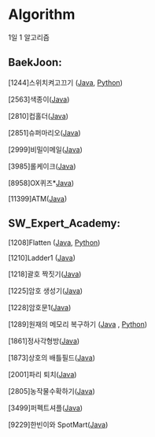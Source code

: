 # Algorithm
1일 1 알고리즘



## BaekJoon:


[1244]스위치켜고끄기 ([Java](https://github.com/nsh6547/Algorithm/blob/master/210201/BaekJoon_1244_%EC%8A%A4%EC%9C%84%EC%B9%98%EC%BC%9C%EA%B3%A0%EB%81%84%EA%B8%B0.java), [Python](https://github.com/nsh6547/Algorithm/blob/master/210201/BaekJoon_1244_%EC%8A%A4%EC%9C%84%EC%B9%98%EC%BC%9C%EA%B3%A0%EB%81%84%EA%B8%B0.py))

[2563]색종이([Java](https://github.com/nsh6547/Algorithm/blob/master/210209/BaekJoon_2563_%EC%83%89%EC%A2%85%EC%9D%B4.java))

[2810]컵홀더([Java](https://github.com/nsh6547/Algorithm/blob/master/210207/BaekJoon_2810_%EC%BB%B5%ED%99%80%EB%8D%94.java))

[2851]슈퍼마리오([Java](https://github.com/nsh6547/Algorithm/blob/master/210207/BaekJoon_2851_%EC%8A%88%ED%8D%BC%EB%A7%88%EB%A6%AC%EC%98%A4.java))

[2999]비밀이메일([Java](https://github.com/nsh6547/Algorithm/blob/master/210207/BaekJoon_2999_%EB%B9%84%EB%B0%80%EC%9D%B4%EB%A9%94%EC%9D%BC.java))

[3985]롤케이크([Java](https://github.com/nsh6547/Algorithm/blob/master/210207/BaekJoon_3985_%EB%A1%A4%EC%BC%80%EC%9D%B4%ED%81%AC.java))

[8958]OX퀴즈*[Java](https://github.com/nsh6547/Algorithm/blob/master/210207/BaekJoon_8958_OX%ED%80%B4%EC%A6%88.java))

[11399]ATM([Java](https://github.com/nsh6547/Algorithm/blob/master/210207/BaekJoon_11399_ATM.java))


## SW_Expert_Academy:


[1208]Flatten ([Java](https://github.com/nsh6547/Algorithm/blob/master/210202/SW_Expert_1208_Flatten.java), [Python](https://github.com/nsh6547/Algorithm/blob/master/210202/SW_Expert_1208_Flatten.py))

[1210]Ladder1 ([Java](https://github.com/nsh6547/Algorithm/blob/master/210202/SWEA_1210_Ladder1.java))

[1218]괄호 짝짓기([Java](https://github.com/nsh6547/Algorithm/blob/master/210204/SWEA_1218_%EA%B4%84%ED%98%B8%EC%A7%9D%EC%A7%93%EA%B8%B0.java))

[1225]암호 생성기([Java](https://github.com/nsh6547/Algorithm/blob/master/210204/SWEA_1225_%EC%95%94%ED%98%B8%EC%83%9D%EC%84%B1%EA%B8%B0.java))

[1228]암호문1([Java](https://github.com/nsh6547/Algorithm/blob/master/210208/SWEA_1228_%EC%95%94%ED%98%B8%EB%AC%B81.java))

[1289]원재의 메모리 복구하기 ([Java](https://github.com/nsh6547/Algorithm/blob/master/210201/SW_Expert_1289_%EC%9B%90%EC%9E%AC%EC%9D%98%EB%A9%94%EB%AA%A8%EB%A6%AC%EB%B3%B5%EA%B5%AC%ED%95%98%EA%B8%B0.java) , [Python](https://github.com/nsh6547/Algorithm/blob/master/210201/SW_Expert_1289_%EC%9B%90%EC%9E%AC%EC%9D%98%20%EB%A9%94%EB%AA%A8%EB%A6%AC%20%EB%B3%B5%EA%B5%AC%ED%95%98%EA%B8%B0.py))

[1861]정사각형방([Java](https://github.com/nsh6547/Algorithm/blob/master/210205/SWEA_1861_%EC%A0%95%EC%82%AC%EA%B0%81%ED%98%95%EB%B0%A9.java))

[1873]상호의 배틀필드([Java](https://github.com/nsh6547/Algorithm/blob/master/210203/SWEA_1873_%EC%83%81%ED%98%B8%EC%9D%98%EB%B0%B0%ED%8B%80%ED%95%84%EB%93%9C.java))

[2001]파리 퇴치([Java](https://github.com/nsh6547/Algorithm/blob/master/210203/SWEA_2001_%ED%8C%8C%EB%A6%AC%ED%87%B4%EC%B9%98.java))

[2805]농작물수확하기([Java](https://github.com/nsh6547/Algorithm/blob/master/210203/SWEA_2085_%EB%86%8D%EC%9E%91%EB%AC%BC%EC%88%98%ED%99%95%ED%95%98%EA%B8%B0.java))

[3499]퍼펙트셔플([Java](https://github.com/nsh6547/Algorithm/blob/master/210205/SWEA_3499_%ED%8D%BC%ED%8E%99%ED%8A%B8%EC%85%94%ED%94%8C.java))

[9229]한빈이와 SpotMart([Java](https://github.com/nsh6547/Algorithm/blob/master/210208/SWEA_9229_%ED%95%9C%EB%B9%88%EC%9D%B4%EC%99%80SpotMart.java))
